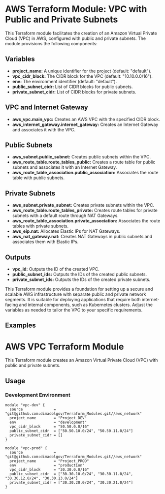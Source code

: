 # AWS Terraform Module: VPC with Public and Private Subnets

This Terraform module facilitates the creation of an Amazon Virtual Private Cloud (VPC) in AWS, configured with public and private subnets. The module provisions the following components:

## Variables
- **project_name:** A unique identifier for the project (default: "default").
- **vpc_cidr_block:** The CIDR block for the VPC (default: "10.10.0.0/16").
- **env:** The environment identifier (default: "default").
- **public_subnet_cidr:** List of CIDR blocks for public subnets.
- **private_subnet_cidr:** List of CIDR blocks for private subnets.

## VPC and Internet Gateway
- **aws_vpc.main_vpc:** Creates an AWS VPC with the specified CIDR block.
- **aws_internet_gateway.internet_gateway:** Creates an Internet Gateway and associates it with the VPC.

## Public Subnets
- **aws_subnet.public_subnet:** Creates public subnets within the VPC.
- **aws_route_table.route_tables_public:** Creates a route table for public subnets and associates it with an Internet Gateway.
- **aws_route_table_association.public_association:** Associates the route table with public subnets.

## Private Subnets
- **aws_subnet.private_subnet:** Creates private subnets within the VPC.
- **aws_route_table.route_tables_private:** Creates route tables for private subnets with a default route through NAT Gateways.
- **aws_route_table_association.private_association:** Associates the route tables with private subnets.
- **aws_eip.nat:** Allocates Elastic IPs for NAT Gateways.
- **aws_nat_gateway.nat:** Creates NAT Gateways in public subnets and associates them with Elastic IPs.

## Outputs
- **vpc_id:** Outputs the ID of the created VPC.
- **public_subnet_ids:** Outputs the IDs of the created public subnets.
- **private_subnet_ids:** Outputs the IDs of the created private subnets.

This Terraform module provides a foundation for setting up a secure and scalable AWS infrastructure with separate public and private network segments. It is suitable for deploying applications that require both internet-facing and internal components, such as Kubernetes clusters. Adjust the variables as needed to tailor the VPC to your specific requirements.

## Examples
# AWS VPC Terraform Module

This Terraform module creates an Amazon Virtual Private Cloud (VPC) with public and private subnets.

## Usage

### Development Environment

```hcl
module "vpc-dev" {
  source              = "git@github.com:dimadolgov/Terraform_Modules.git//aws_network"
  project_name        = "Project_DEV"
  env                 = "development"
  vpc_cidr_block      = "50.50.0.0/16"
  public_subnet_cidr  = ["50.50.10.0/24", "50.50.11.0/24"]
  private_subnet_cidr = []
}

module "vpc-prod" {
  source              = "git@github.com:dimadolgov/Terraform_Modules.git//aws_network"
  project_name        = "Project_PROD"
  env                 = "production"
  vpc_cidr_block      = "30.30.0.0/16"
  public_subnet_cidr  = ["30.30.10.0/24", "30.30.11.0/24", "30.30.12.0/24", "30.30.13.0/24"]
  private_subnet_cidr = ["30.30.20.0/24", "30.30.21.0/24"]
}

